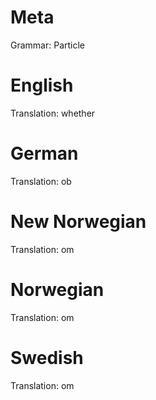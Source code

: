 Meta
====

Grammar: Particle


English
=======

Translation: whether



German
======

Translation: ob



New Norwegian
=============

Translation: om



Norwegian
=========

Translation: om



Swedish
=======

Translation: om
